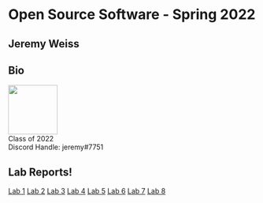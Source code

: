 # Open Source Software - Spring 2022
## Jeremy Weiss

## Bio
<img src="https://user-images.githubusercontent.com/18493608/149565271-e8f98558-c642-4ce3-ac4c-d54d481162fe.png" width="100"> \
Class of 2022 \
Discord Handle: jeremy#7751

## Lab Reports!

[Lab 1](labs/lab-01/report.md)
[Lab 2](labs/lab-02/report.md)
[Lab 3](labs/lab-03/report.md)
[Lab 4](labs/lab-04/report.md)
[Lab 5](labs/lab-05/report.md)
[Lab 6](labs/lab-06/report.md)
[Lab 7](labs/lab-07/report.md)
[Lab 8](labs/lab-08/report.md)
